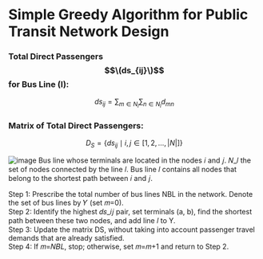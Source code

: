 # Simple Greedy Algorithm for Public Transit Network Design


### Total Direct Passengers $$\(ds_{ij}\)$$ for Bus Line \(l\):
$$
ds_{ij} = \sum_{m \in N_l} \sum_{n \in N_l} d_{mn}
$$

### Matrix of Total Direct Passengers:
$$
D_S = \{ ds_{ij} \mid i, j \in [1, 2, \ldots, |N|] \}
$$
                         

![image](https://github.com/user-attachments/assets/827aa513-b1ce-4c44-8472-54122bae42c0)
Bus line whose terminals are located in the nodes 𝑖 and 𝑗. 𝑁_𝑙 the set of nodes connected by the line 𝑙. Bus line 𝑙 contains all nodes that belong to the shortest path between 𝑖 and 𝑗. <br>

Step 1: Prescribe the total number of bus lines NBL in the network. Denote the set of bus lines by 𝑌 (set 𝑚=0).<br>
Step 2: Identify the highest 𝑑𝑠_𝑖𝑗 pair, set terminals (a, b), find the shortest path between these two nodes, and add line 𝑙 to Y.<br>
Step 3: Update the matrix DS, without taking into account passenger travel demands that are already satisfied.<br>
Step 4: If 𝑚=𝑁𝐵𝐿, stop; otherwise, set 𝑚=𝑚+1 and return to Step 2. <br>
